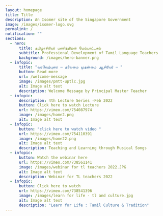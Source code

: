 ```yaml
---
layout: homepage
title: Title
description: An Isomer site of the Singapore Government
image: /images/isomer-logo.svg
permalink: /
notification: ""
sections:
  - hero:
      title: தமிழாசிரியர் பணித்திறன் மேம்பாட்டகம்
      subtitle: Professional Development of Tamil Language Teachers
      background: /images/hero-banner.png
  - infopic:
      title: "வரவேற்புரை – தலைமை முதன்மை ஆசிரியர் – "
      button: Read more
      url: /welcome-message
      image: /images/pmtt-uptlc.jpg
      alt: Image alt text
      description: Welcome Message by Principal Master Teacher
  - infopic:
      description: 4th Lecture Series -Feb 2022
      button: Click here to watch Lecture
      url: https://vimeo.com/754087974
      image: /images/home2.png
      alt: Image alt text
  - infopic:
      button: "click here to watch video "
      url: https://vimeo.com/754110391
      image: /images/home22.png
      alt: Image alt text
      description: Teaching and Learning through Musical Songs
  - infopic:
      button: Watch the webinar here
      url: https://vimeo.com/738561141
      image: /images/webinar for tl teachers 2022.JPG
      alt: Image alt text
      description: Webinar for TL teachers 2022
  - infopic:
      button: Click here to watch
      url: https://vimeo.com/738541396
      image: /images/learn for life - tl and culture.jpg
      alt: Image alt text
      description: "Learn for Life : Tamil Culture & Tradition"
---
```

